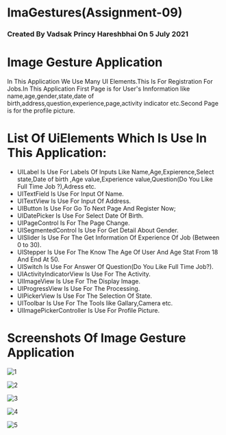 # ImaGestures(Assignment-09)
### Created By Vadsak Princy Hareshbhai  On 5 July 2021

# Image Gesture Application
In This Application We Use Many UI Elements.This Is For Registration For Jobs.In This Application First Page is for User's Innformation like name,age,gender,state,date of birth,address,question,experience,page,activity indicator etc.Second Page is for the profile picture.

# List Of UiElements Which Is Use In This Application:
* UILabel Is Use For Labels Of Inputs Like Name,Age,Expierence,Select state,Date of birth ,Age value,Experience value,Question(Do You Like Full Time Job ?),Adress etc.
* UITextField Is Use For Input Of Name.
* UITextView Is Use For Input Of Address.
* UIButton Is Use For Go To Next Page And Register Now;
* UIDatePicker Is Use For Select Date Of Birth.
* UIPageControl Is For The Page Change.
* UISegmentedControl Is Use For Get Detail About Gender.
* UISlider Is Use For The Get Information Of Experience Of Job (Between 0 to 30).
* UIStepper Is Use For The Know The Age Of User And Age Stat From 18 And End At 50.
* UISwitch Is Use For Answer Of Question(Do You Like Full Time Job?).
* UIActivityIndicatorView Is Use For The Activity.
* UIImageView Is Use For The Display Image.
* UIProgressView Is Use For The Processing.
* UIPickerView Is Use For The Selection Of State.
* UIToolbar Is Use For The Tools like Gallary,Camera etc.
* UIImagePickerController Is Use For Profile Picture.


# Screenshots Of Image Gesture Application 

![1](https://user-images.githubusercontent.com/81640415/124471048-086dc800-ddba-11eb-9fe0-71a86aa3561b.png)

![2](https://user-images.githubusercontent.com/81640415/124471068-0e63a900-ddba-11eb-922a-89bbe9064e3e.png)


![3](https://user-images.githubusercontent.com/81640415/124471091-14f22080-ddba-11eb-9981-480d11f3c801.png)


![4](https://user-images.githubusercontent.com/81640415/124471108-1ae80180-ddba-11eb-9251-a3770846e33d.png)



![5](https://user-images.githubusercontent.com/81640415/124471137-20dde280-ddba-11eb-8329-4db3ea4ba2f7.png)

